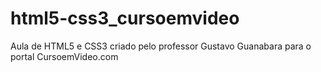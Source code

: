 # html5-css3_cursoemvideo
 Aula de HTML5 e CSS3 criado pelo professor Gustavo Guanabara para o portal CursoemVideo.com
